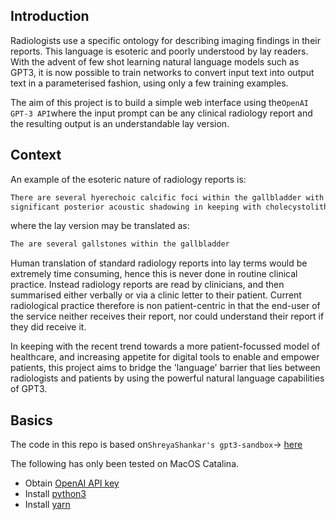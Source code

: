 ## Introduction

Radiologists use a specific ontology for describing imaging findings in their reports. This language is esoteric and poorly understood by lay readers.
With the advent of few shot learning natural language models such as GPT3, it is now possible to train networks to convert input text into output text in a parameterised fashion, using only a few training examples.

The aim of this project is to build a simple web interface using the`OpenAI GPT-3 API`where the input prompt can be any clinical radiology report and the resulting output is an understandable lay version.

## Context

An example of the esoteric nature of radiology reports is:
```markdown
There are several hyerechoic calcific foci within the gallbladder with  
significant posterior acoustic shadowing in keeping with cholecystolithiasis
```
where the lay version may be translated as:
```markdown
The are several gallstones within the gallbladder
```
Human translation of standard radiology reports into lay terms would be extremely time consuming, hence this is never done in routine clinical practice. Instead radiology reports are read by clinicians, and then summarised either verbally or via a clinic letter to their patient. Current radiological practice therefore is non patient-centric in that the end-user of the service neither receives their report, nor could understand their report if they did receive it. 

In keeping with the recent trend towards a more patient-focussed model of healthcare, and increasing appetite for digital tools to enable and empower patients, this project aims to bridge the 'language' barrier that lies between radiologists and patients by using the powerful natural language capabilities of GPT3.

## Basics

The code in this repo is based on`ShreyaShankar's gpt3-sandbox`-> [here](https://github.com/shreyashankar/gpt3-sandbox)

The following has only been tested on MacOS Catalina.

* Obtain [OpenAI API key](https://beta.openai.com/)
* Install [python3](https://realpython.com/installing-python/) 
* Install [yarn](https://classic.yarnpkg.com/en/docs/install/#mac-stable)






